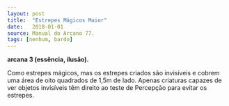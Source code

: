```yaml
---
layout: post
title:  "Estrepes Mágicos Maior"
date:   2018-01-01
source: Manual do Arcano 77.
tags: [nenhum, bardo]
---
```


**arcana 3 (essência, ilusão).**

Como estrepes mágicos, mas os estrepes criados são invisíveis e cobrem uma área de oito quadrados de 1,5m de lado.
Apenas criaturas capazes de ver objetos invisíveis têm direito ao teste de Percepção para evitar os estrepes.
